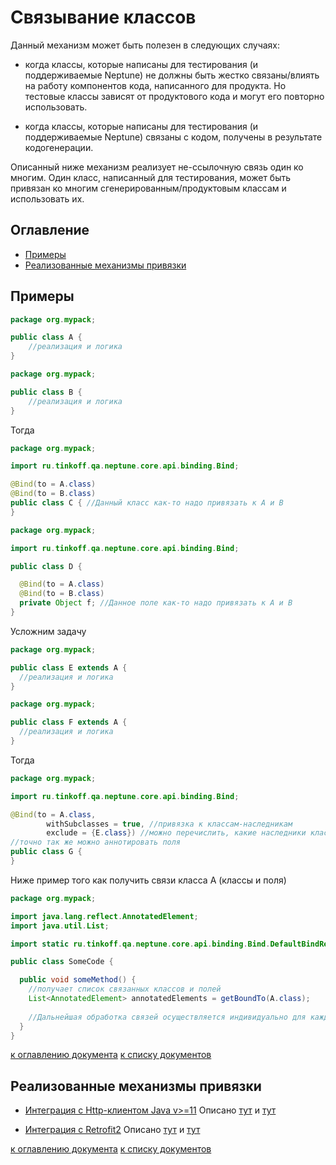 # Связывание классов

Данный механизм может быть полезен в следующих случаях:

- когда классы, которые написаны для тестирования (и поддерживаемые Neptune) не должны быть жестко связаны/влиять на 
  работу компонентов кода, написанного для продукта. Но тестовые классы зависят от продуктового кода и могут его повторно 
  использовать.
  
- когда классы, которые написаны для тестирования (и поддерживаемые Neptune) связаны с кодом, получены в результате 
  кодогенерации. 
  
Описанный ниже механизм реализует не-ссылочную связь один ко многим. Один класс, написанный для тестирования, может
быть привязан ко многим сгенерированным/продуктовым классам и использовать их.
  
## Оглавление

- [Примеры](#Примеры)
- [Реализованные механизмы привязки](#Реализованные-механизмы-привязки)

## Примеры

```java
package org.mypack;

public class A {
    //реализация и логика
}
```

```java
package org.mypack;

public class B {
    //реализация и логика
}
```

Тогда

```java
package org.mypack;

import ru.tinkoff.qa.neptune.core.api.binding.Bind;

@Bind(to = A.class)
@Bind(to = B.class)
public class C { //Данный класс как-то надо привязать к А и B
}
```

```java
package org.mypack;

import ru.tinkoff.qa.neptune.core.api.binding.Bind;

public class D {

  @Bind(to = A.class)
  @Bind(to = B.class)
  private Object f; //Данное поле как-то надо привязать к А и B
}
```

Усложним задачу

```java
package org.mypack;

public class E extends A {
  //реализация и логика
}

```

```java
package org.mypack;

public class F extends A {
  //реализация и логика
}
```

Тогда

```java
package org.mypack;

import ru.tinkoff.qa.neptune.core.api.binding.Bind;

@Bind(to = A.class,
        withSubclasses = true, //привязка к классам-наследникам
        exclude = {E.class}) //можно перечислить, какие наследники класса A должны быть исключены
//точно так же можно аннотировать поля
public class G {
}
```

Ниже пример того как получить связи класса A (классы и поля)

```java
package org.mypack;

import java.lang.reflect.AnnotatedElement;
import java.util.List;

import static ru.tinkoff.qa.neptune.core.api.binding.Bind.DefaultBindReader.getBoundTo;

public class SomeCode {

  public void someMethod() {
    //получает список связанных классов и полей
    List<AnnotatedElement> annotatedElements = getBoundTo(A.class);
    
    //Дальнейшая обработка связей осуществляется индивидуально для каждого модуля Neptune
  }
}
```

[к оглавлению документа](#Оглавление) [к списку документов](README.MD#Оглавление)

## Реализованные механизмы привязки

- [Интеграция с Http-клиентом Java v>=11](./../../../http.api/README.md)
  Описано [тут](./../../../http.api/doc/rus/MAPPING.MD#Инициализация-объектов-моделей-сервисов-в-клиентском-коде-и-их-использование) 
  и [тут](./../../../http.api/doc/rus/MAPPING.MD#Недефолтные-корневые-URL)

- [Интеграция с Retrofit2](./../../../retrofit2/README.md)
  Описано [тут](./../../../retrofit2/doc/rus/SETTINGS.MD#Недефолтные-корневые-URL)
  и [тут](./../../../retrofit2/doc/rus/SETTINGS.MD#Недефолтные-настройки-Retrofit)
  


[к оглавлению документа](#Оглавление) [к списку документов](README.MD#Оглавление)

